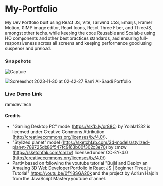 # My-Portfolio
My Dev Portfolio built using React JS, Vite, Tailwind CSS, Emailjs, Framer Motion, GIMP image editor, React Icons, React Three Fiber, and ThreeJS, amongst other techs, while keeping the code Reusable and Scalable using HO components and other best practices standards, and ensuring full-responsiveness across all screens and keeping performance good using suspense and preload.

### Snapshots

![Capture](https://github.com/Rami24t/Portfolio/assets/103028944/521a5a47-6b40-4415-a7c3-b65ec2b55a9a)

![Screenshot 2023-11-30 at 02-42-27 Rami Al-Saadi Portfolio](https://github.com/Rami24t/Portfolio/assets/103028944/1422bb51-f702-48e0-a127-5a5e3daa1d69)

### Live Demo Link 

ramidev.tech

#### Credits
- "Gaming Desktop PC" model (https://skfb.ly/or88C) by Yolala1232 is licensed under Creative Commons Attribution (http://creativecommons.org/licenses/by/4.0/).
- "Stylized planet" model (https://sketchfab.com/3d-models/stylized-planet-789725db86f547fc9163b00f302c3e70) by cmzw (https://sketchfab.com/cmzw) licensed under CC-BY-4.0 (http://creativecommons.org/licenses/by/4.0/)
- Partly based on following the youtube tutorial "Build and Deploy an Amazing 3D Web Developer Portfolio in React JS | Beginner Three.js Tutorial" https://youtu.be/0fYi8SGA20k and the project by Adrian Hajdin from the JavaScript Mastery youtube channel.
